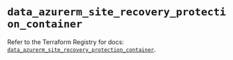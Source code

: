 # `data_azurerm_site_recovery_protection_container`

Refer to the Terraform Registry for docs: [`data_azurerm_site_recovery_protection_container`](https://registry.terraform.io/providers/hashicorp/azurerm/4.21.0/docs/data-sources/site_recovery_protection_container).
